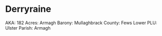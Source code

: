 # Derryraine

AKA: 182
Acres: Armagh
Barony: Mullaghbrack
County: Fews Lower
PLU: Ulster
Parish: Armagh